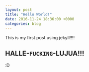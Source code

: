 ```yaml
---
layout: post
title: "Hello World!"
date: 2016-11-24 18:36:00 +0000
categories: blog
---
```


This is my first post using jekyll!!!!
## HALLE-`FUCKING`-LUJUA!!!
:D

